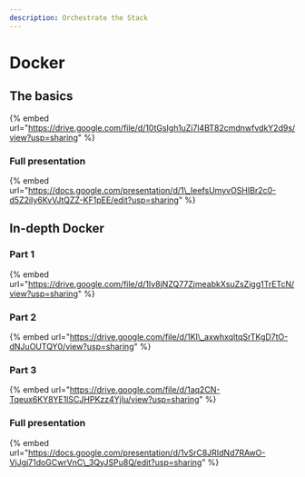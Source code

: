 ```yaml
---
description: Orchestrate the Stack
---
```


# Docker

## The basics

{% embed url="https://drive.google.com/file/d/10tGsIgh1uZj7l4BT82cmdnwfvdkY2d9s/view?usp=sharing" %}

### Full presentation

{% embed url="https://docs.google.com/presentation/d/1\_IeefsUmyvOSHIBr2c0-d5Z2iIy6KvVJtQZZ-KF1pEE/edit?usp=sharing" %}

## In-depth Docker

### Part 1

{% embed url="https://drive.google.com/file/d/1Iv8jNZQ77ZjmeabkXsuZsZigg1TrETcN/view?usp=sharing" %}

### Part 2

{% embed url="https://drive.google.com/file/d/1KI\_axwhxqltqSrTKgD7tO-dNJuOUTQY0/view?usp=sharing" %}

### Part 3

{% embed url="https://drive.google.com/file/d/1aq2CN-Tqeux6KY8YE1lSCJHPKzz4YjIu/view?usp=sharing" %}



### Full presentation

{% embed url="https://docs.google.com/presentation/d/1vSrC8JRIdNd7RAwO-VjJgj71doGCwrVnC\_3QyJSPu8Q/edit?usp=sharing" %}



